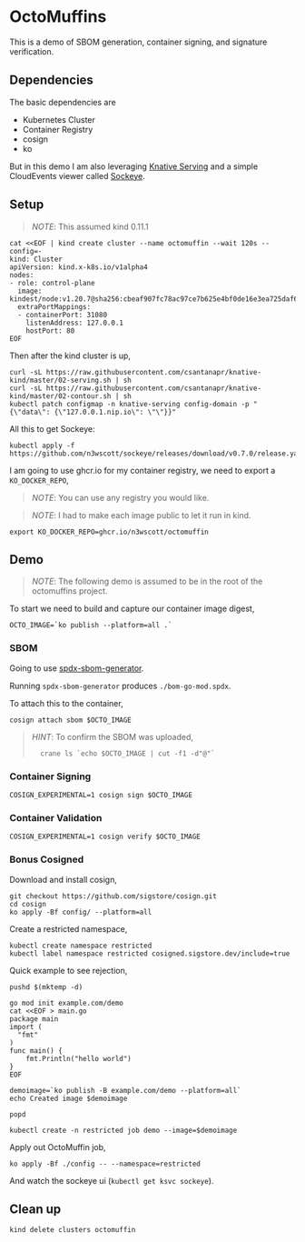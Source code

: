 # OctoMuffins

This is a demo of SBOM generation, container signing, and signature verification.

## Dependencies

The basic dependencies are 

- Kubernetes Cluster
- Container Registry
- cosign
- ko

But in this demo I am also leveraging [Knative Serving](https://knative.dev) and a simple CloudEvents viewer called [Sockeye](https://github.com/n3wscott/sockeye). 


## Setup

> _NOTE_: This assumed kind 0.11.1

```shell
cat <<EOF | kind create cluster --name octomuffin --wait 120s --config=-
kind: Cluster
apiVersion: kind.x-k8s.io/v1alpha4
nodes:
- role: control-plane
  image: kindest/node:v1.20.7@sha256:cbeaf907fc78ac97ce7b625e4bf0de16e3ea725daf6b04f930bd14c67c671ff9
  extraPortMappings:
  - containerPort: 31080
    listenAddress: 127.0.0.1
    hostPort: 80
EOF
```

Then after the kind cluster is up,

```shell
curl -sL https://raw.githubusercontent.com/csantanapr/knative-kind/master/02-serving.sh | sh
curl -sL https://raw.githubusercontent.com/csantanapr/knative-kind/master/02-contour.sh | sh
kubectl patch configmap -n knative-serving config-domain -p "{\"data\": {\"127.0.0.1.nip.io\": \"\"}}"
```

All this to get Sockeye:

```shell
kubectl apply -f https://github.com/n3wscott/sockeye/releases/download/v0.7.0/release.yaml
```

I am going to use ghcr.io for my container registry, we need to export a `KO_DOCKER_REPO`,

> _NOTE_: You can use any registry you would like.

> _NOTE_: I had to make each image public to let it run in kind.

```shell
export KO_DOCKER_REPO=ghcr.io/n3wscott/octomuffin
```

## Demo

> _NOTE_: The following demo is assumed to be in the root of the octomuffins project. 

To start we need to build and capture our container image digest,

```shell
OCTO_IMAGE=`ko publish --platform=all .`
```

### SBOM

Going to use [spdx-sbom-generator](https://github.com/opensbom-generator/spdx-sbom-generator).

Running `spdx-sbom-generator` produces `./bom-go-mod.spdx`. 

To attach this to the container, 

```shell
cosign attach sbom $OCTO_IMAGE
```

> _HINT_: To confirm the SBOM was uploaded, 
> ```shell
>   crane ls `echo $OCTO_IMAGE | cut -f1 -d"@"`
> ```

### Container Signing

```shell
COSIGN_EXPERIMENTAL=1 cosign sign $OCTO_IMAGE 
```

### Container Validation

```shell
COSIGN_EXPERIMENTAL=1 cosign verify $OCTO_IMAGE
```

### Bonus Cosigned

Download and install cosign, 

```shell
git checkout https://github.com/sigstore/cosign.git
cd cosign
ko apply -Bf config/ --platform=all
```

Create a restricted namespace,

```shell
kubectl create namespace restricted
kubectl label namespace restricted cosigned.sigstore.dev/include=true
```

Quick example to see rejection, 

```shell
pushd $(mktemp -d)

go mod init example.com/demo
cat <<EOF > main.go
package main
import (
  "fmt"
)
func main() {
    fmt.Println("hello world")
}
EOF

demoimage=`ko publish -B example.com/demo --platform=all`
echo Created image $demoimage

popd

kubectl create -n restricted job demo --image=$demoimage
```

Apply out OctoMuffin job,

```shell
ko apply -Bf ./config -- --namespace=restricted
```

And watch the sockeye ui (`kubectl get ksvc sockeye`). 

## Clean up

```shell
kind delete clusters octomuffin
```